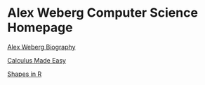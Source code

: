 # Alex Weberg Computer Science Homepage

[Alex Weberg Biography](http://www.google.com/url?q=http://aweberg.github.io/CS121-Work/Day-01/biography.html)

[Calculus Made Easy](http://www.google.com/url?q=http://pachecoep.github.io/CS121-Work/Day-01/equations.html)

[Shapes in R](http://www.google.com/url?q=http://pachecoep.github.io/CS121-Work/Shapes.html)
